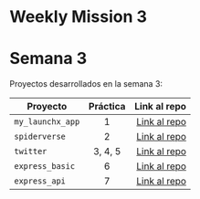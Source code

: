 # Weekly Mission 3
# Semana 3 

Proyectos desarrollados en la semana 3:

| Proyecto | Práctica | Link al repo |
| ------------- |:-------------:| -----:|
|`my_launchx_app`|1|[Link al repo](https://github.com/GabrielSamano/my_launch_app.git)|
|`spiderverse`|2|[Link al repo](https://github.com/GabrielSamano/Spiderverse.git)|
|`twitter`|3, 4, 5|[Link al repo](https://github.com/GabrielSamano/twitter.git)|
|`express_basic`|6|[Link al repo](https://github.com/GabrielSamano/express_basic.git)|
|`express_api`|7|[Link al repo](https://github.com/GabrielSamano/express_api.git)|
